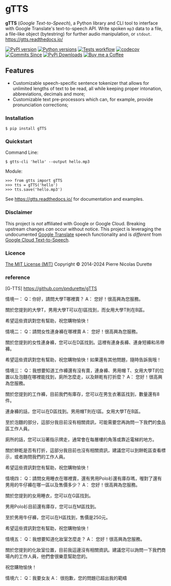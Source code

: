 # gTTS

**gTTS** (*Google Text-to-Speech*), a Python library and CLI tool to interface with Google Translate's text-to-speech API. 
Write spoken `mp3` data to a file, a file-like object (bytestring) for further audio manipulation, or `stdout`.
<https://gtts.readthedocs.io/>

[![PyPI version](https://img.shields.io/pypi/v/gTTS.svg)](https://pypi.org/project/gTTS/)
[![Python versions](https://img.shields.io/pypi/pyversions/gTTS.svg)](https://pypi.org/project/gTTS/)
[![Tests workflow](https://github.com/pndurette/gtts/actions/workflows/test.yml/badge.svg?branch=main)](https://github.com/pndurette/gTTS/actions)
[![codecov](https://codecov.io/gh/pndurette/gTTS/branch/master/graph/badge.svg)](https://codecov.io/gh/pndurette/gTTS)
[![Commits Since](https://img.shields.io/github/commits-since/pndurette/gTTS/latest.svg)](https://github.com/pndurette/gTTS/commits/)
[![PyPi Downloads](https://static.pepy.tech/badge/gtts)](http://pepy.tech/project/gtts)
[![Buy me a Coffee](https://img.shields.io/badge/buy%20me%20a-coffee-orange)](https://www.buymeacoffee.com/pndurette)

## Features

-   Customizable speech-specific sentence tokenizer that allows for unlimited lengths of text to be read, all while keeping proper intonation, abbreviations, decimals and more;
-   Customizable text pre-processors which can, for example, provide pronunciation corrections;

### Installation

    $ pip install gTTS

### Quickstart

Command Line:

    $ gtts-cli 'hello' --output hello.mp3

Module:

    >>> from gtts import gTTS
    >>> tts = gTTS('hello')
    >>> tts.save('hello.mp3')

See <https://gtts.readthedocs.io/> for documentation and examples.

### Disclaimer

This project is *not* affiliated with Google or Google Cloud. Breaking upstream changes *can* occur without notice. This project is leveraging the undocumented [Google Translate](https://translate.google.com) speech functionality and is *different* from [Google Cloud Text-to-Speech](https://cloud.google.com/text-to-speech/).

### Licence

[The MIT License (MIT)](LICENSE) Copyright © 2014-2024 Pierre Nicolas Durette


### reference

[G-TTS] https://github.com/pndurette/gTTS


情境一：
Q：你好，請問大學T哪裡賣？
A：
您好！很高興為您服務。

關於您提到的大學T，男用大學T可以在I區找到，而女用大學T則在B區。

希望這些資訊對您有幫助，祝您購物愉快！


情境二：
Q：請問女性連身褲在哪裡賣
A：
您好！很高興為您服務。

關於您提到的女性連身褲，您可以在D區找到。這裡有連身長褲、連身短褲和吊帶褲。

希望這些資訊對您有幫助，祝您購物愉快！如果還有其他問題，隨時告訴我哦！


情境三：
Q：我想要知道工作褲還有沒有賣，連身褲、男用帽 T、女用大學T的位置以及泡麵在哪裡能找到，廁所怎麼走，以及餅乾有打折麼？
A：
您好！很高興為您服務。

關於您提到的工作褲，目前我們有庫存，您可以在男生衣著區找到，數量還有8件。

連身褲的話，您可以在D區找到。男用帽T則在I區。女用大學T在B區。

至於泡麵的部分，這部分我目前沒有相關資訊，可能需要您再詢問一下我們的食品區工作人員。

廁所的話，您可以沿著指示牌走，通常會在每層樓的角落或靠近電梯的地方。

關於餅乾是否有打折，這部分我目前也沒有相關資訊，建議您可以到餅乾區查看標示，或者詢問我們的工作人員。

希望這些資訊對您有幫助，祝您購物愉快！


情境四：
Q：請問女用睡衣在哪裡賣，還有男用Polo衫還有庫存嗎，喔對了還有男用的牛仔褲在哪一區以及售價多少？
A：
您好！很高興為您服務。

關於您提到的女用睡衣，您可以在G區找到。

男用Polo衫目前還有庫存，您可以在M區找到。

至於男用牛仔褲，您可以在H區找到，售價是250元。

希望這些資訊對您有幫助，祝您購物愉快！


情境五：
Q：我想要知道化妝室怎麼走？
A：
您好！很高興為您服務。

關於您提到的化妝室位置，目前我這邊沒有相關資訊。建議您可以詢問一下我們商場內的工作人員，他們會很樂意幫助您的。

祝您購物愉快！


情境六：
Q：我要女友
A：
很抱歉，您的問題已超出我的範疇


